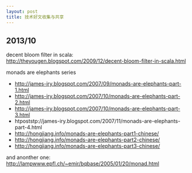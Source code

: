 ```yaml
---
layout: post
title: 技术好文收集与共享
---
```


## 2013/10

decent bloom filter in scala: http://theyougen.blogspot.com/2009/12/decent-bloom-filter-in-scala.html

monads are elephants series

* http://james-iry.blogspot.com/2007/09/monads-are-elephants-part-1.html
* http://james-iry.blogspot.com/2007/10/monads-are-elephants-part-2.html
* http://james-iry.blogspot.com/2007/10/monads-are-elephants-part-3.html
* htpoststp://james-iry.blogspot.com/2007/11/monads-are-elephants-part-4.html
* http://hongjiang.info/monads-are-elephants-part1-chinese/
* http://hongjiang.info/monads-are-elephants-part2-chinese/
* http://hongjiang.info/monads-are-elephants-part3-chinese/

and anonther one: http://lampwww.epfl.ch/~emir/bqbase/2005/01/20/monad.html

